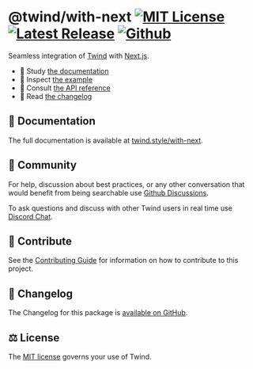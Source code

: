 # @twind/with-next [![MIT License](https://flat.badgen.net/github/license/tw-in-js/twind)](https://github.com/tw-in-js/twind/blob/next/LICENSE) [![Latest Release](https://flat.badgen.net/npm/v/@twind/with-next/next?icon=npm&label&cache=10800&color=blue)](https://www.npmjs.com/package/@twind/with-next/v/next) [![Github](https://flat.badgen.net/badge/icon/tw-in-js%2Ftwind%23next?icon=github&label)](https://github.com/tw-in-js/twind/tree/next/packages/next)

Seamless integration of [Twind](https://twind.style) with [Next.js](https://nextjs.org).

- 📖 Study [the documentation](https://twind.style/with-next)
- 🧭 Inspect [the example](https://github.com/tw-in-js/twind/tree/next/examples/with-next)
- 📓 Consult [the API reference](https://twind.style/packages/@twind/with-next)
- 📜 Read [the changelog](https://github.com/tw-in-js/twind/tree/next/packages/with-next/CHANGELOG.md)

## 📖 Documentation

The full documentation is available at [twind.style/with-next](https://twind.style/with-next).

## 💬 Community

For help, discussion about best practices, or any other conversation that would benefit from being searchable use [Github Discussions](https://github.com/tw-in-js/twind/discussions).

To ask questions and discuss with other Twind users in real time use [Discord Chat](https://chat.twind.style).

## 🧱 Contribute

See the [Contributing Guide](../../CONTRIBUTING.md) for information on how to contribute to this project.

## 📜 Changelog

The Changelog for this package is [available on GitHub](https://github.com/tw-in-js/twind/tree/next/packages/with-next/CHANGELOG.md).

## ⚖️ License

The [MIT license](https://github.com/tw-in-js/twind/blob/main/LICENSE) governs your use of Twind.
